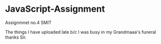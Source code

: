 # JavaScript-Assignment
Assignmnet no.4 SMIT



The things I have uploaded late b/c I was busy in my Grandmaaa's funeral
thanks
Sir.
